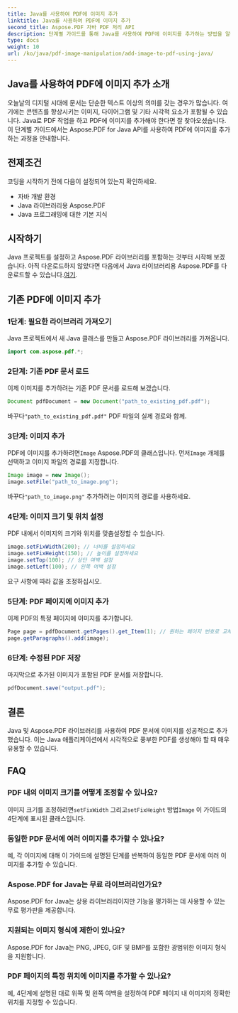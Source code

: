 ```yaml
---
title: Java를 사용하여 PDF에 이미지 추가
linktitle: Java를 사용하여 PDF에 이미지 추가
second_title: Aspose.PDF 자바 PDF 처리 API
description: 단계별 가이드를 통해 Java를 사용하여 PDF에 이미지를 추가하는 방법을 알아보세요. PDF 문서를 시각적으로 손쉽게 향상할 수 있습니다.
type: docs
weight: 10
url: /ko/java/pdf-image-manipulation/add-image-to-pdf-using-java/
---
```


## Java를 사용하여 PDF에 이미지 추가 소개

오늘날의 디지털 시대에 문서는 단순한 텍스트 이상의 의미를 갖는 경우가 많습니다. 여기에는 콘텐츠를 향상시키는 이미지, 다이어그램 및 기타 시각적 요소가 포함될 수 있습니다. Java로 PDF 작업을 하고 PDF에 이미지를 추가해야 한다면 잘 찾아오셨습니다. 이 단계별 가이드에서는 Aspose.PDF for Java API를 사용하여 PDF에 이미지를 추가하는 과정을 안내합니다.

## 전제조건

코딩을 시작하기 전에 다음이 설정되어 있는지 확인하세요.

- 자바 개발 환경
- Java 라이브러리용 Aspose.PDF
- Java 프로그래밍에 대한 기본 지식

## 시작하기

Java 프로젝트를 설정하고 Aspose.PDF 라이브러리를 포함하는 것부터 시작해 보겠습니다. 아직 다운로드하지 않았다면 다음에서 Java 라이브러리용 Aspose.PDF를 다운로드할 수 있습니다.[여기](https://releases.aspose.com/pdf/java/).

## 기존 PDF에 이미지 추가

### 1단계: 필요한 라이브러리 가져오기

Java 프로젝트에서 새 Java 클래스를 만들고 Aspose.PDF 라이브러리를 가져옵니다.

```java
import com.aspose.pdf.*;
```

### 2단계: 기존 PDF 문서 로드

이제 이미지를 추가하려는 기존 PDF 문서를 로드해 보겠습니다.

```java
Document pdfDocument = new Document("path_to_existing_pdf.pdf");
```

 바꾸다`"path_to_existing_pdf.pdf"` PDF 파일의 실제 경로와 함께.

### 3단계: 이미지 추가

 PDF에 이미지를 추가하려면`Image` Aspose.PDF의 클래스입니다. 먼저`Image` 개체를 선택하고 이미지 파일의 경로를 지정합니다.

```java
Image image = new Image();
image.setFile("path_to_image.png");
```

 바꾸다`"path_to_image.png"` 추가하려는 이미지의 경로를 사용하세요.

### 4단계: 이미지 크기 및 위치 설정

PDF 내에서 이미지의 크기와 위치를 맞춤설정할 수 있습니다.

```java
image.setFixWidth(200); // 너비를 설정하세요
image.setFixHeight(150); // 높이를 설정하세요
image.setTop(100); // 상단 여백 설정
image.setLeft(100); // 왼쪽 여백 설정
```

요구 사항에 따라 값을 조정하십시오.

### 5단계: PDF 페이지에 이미지 추가

이제 PDF의 특정 페이지에 이미지를 추가합니다.

```java
Page page = pdfDocument.getPages().get_Item(1); // 원하는 페이지 번호로 교체
page.getParagraphs().add(image);
```

### 6단계: 수정된 PDF 저장

마지막으로 추가된 이미지가 포함된 PDF 문서를 저장합니다.

```java
pdfDocument.save("output.pdf");
```

## 결론

Java 및 Aspose.PDF 라이브러리를 사용하여 PDF 문서에 이미지를 성공적으로 추가했습니다. 이는 Java 애플리케이션에서 시각적으로 풍부한 PDF를 생성해야 할 때 매우 유용할 수 있습니다.

## FAQ

### PDF 내의 이미지 크기를 어떻게 조정할 수 있나요?

 이미지 크기를 조정하려면`setFixWidth` 그리고`setFixHeight` 방법`Image` 이 가이드의 4단계에 표시된 클래스입니다.

### 동일한 PDF 문서에 여러 이미지를 추가할 수 있나요?

예, 각 이미지에 대해 이 가이드에 설명된 단계를 반복하여 동일한 PDF 문서에 여러 이미지를 추가할 수 있습니다.

### Aspose.PDF for Java는 무료 라이브러리인가요?

Aspose.PDF for Java는 상용 라이브러리이지만 기능을 평가하는 데 사용할 수 있는 무료 평가판을 제공합니다.

### 지원되는 이미지 형식에 제한이 있나요?

Aspose.PDF for Java는 PNG, JPEG, GIF 및 BMP를 포함한 광범위한 이미지 형식을 지원합니다.

### PDF 페이지의 특정 위치에 이미지를 추가할 수 있나요?

예, 4단계에 설명된 대로 위쪽 및 왼쪽 여백을 설정하여 PDF 페이지 내 이미지의 정확한 위치를 지정할 수 있습니다.